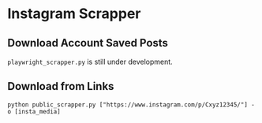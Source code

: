 # Instagram Scrapper

## Download Account Saved Posts

`playwright_scrapper.py` is still under development.

## Download from Links

`python public_scrapper.py ["https://www.instagram.com/p/Cxyz12345/"] -o [insta_media]`
